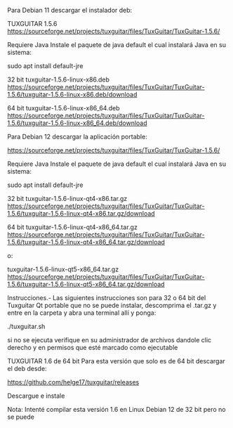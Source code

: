 


Para Debian 11 
descargar el instalador deb:

TUXGUITAR 1.5.6
https://sourceforge.net/projects/tuxguitar/files/TuxGuitar/TuxGuitar-1.5.6/

Requiere Java
Instale el paquete de java default el cual instalará Java en su sistema:

sudo apt install default-jre

32 bit
tuxguitar-1.5.6-linux-x86.deb
https://sourceforge.net/projects/tuxguitar/files/TuxGuitar/TuxGuitar-1.5.6/tuxguitar-1.5.6-linux-x86.deb/download

64 bit
tuxguitar-1.5.6-linux-x86_64.deb
https://sourceforge.net/projects/tuxguitar/files/TuxGuitar/TuxGuitar-1.5.6/tuxguitar-1.5.6-linux-x86_64.deb/download


Para Debian 12 
descargar la aplicación portable:

https://sourceforge.net/projects/tuxguitar/files/TuxGuitar/TuxGuitar-1.5.6/

Requiere Java
Instale el paquete de java default el cual instalará Java en su sistema:

sudo apt install default-jre

32 bit
tuxguitar-1.5.6-linux-qt4-x86.tar.gz
https://sourceforge.net/projects/tuxguitar/files/TuxGuitar/TuxGuitar-1.5.6/tuxguitar-1.5.6-linux-qt4-x86.tar.gz/download

64 bit
tuxguitar-1.5.6-linux-qt4-x86_64.tar.gz
https://sourceforge.net/projects/tuxguitar/files/TuxGuitar/TuxGuitar-1.5.6/tuxguitar-1.5.6-linux-qt4-x86_64.tar.gz/download

o:

tuxguitar-1.5.6-linux-qt5-x86_64.tar.gz
https://sourceforge.net/projects/tuxguitar/files/TuxGuitar/TuxGuitar-1.5.6/tuxguitar-1.5.6-linux-qt5-x86_64.tar.gz/download

Instrucciones.- Las siguientes instrucciones son para 32 o 64 bit del Tuxguitar Qt portable que no se puede instalar, descomprima el .tar.gz y entre en la carpeta y abra una terminal allí y ponga:

./tuxguitar.sh



si no se ejecuta verifique en su administrador de archivos  dandole clic derecho y en permisos que esté marcado como ejecutable


TUXGUITAR 1.6 de 64 bit
Para esta versión que solo es de 64 bit descargar el deb desde:

https://github.com/helge17/tuxguitar/releases

Descargue e instale

Nota: Intenté compilar esta versión 1.6 en Linux Debian 12 de 32 bit pero no se puede

